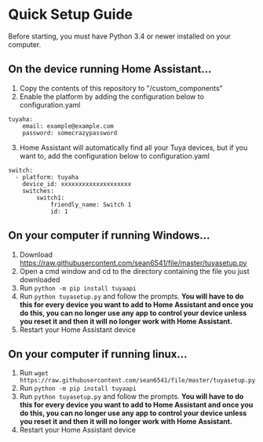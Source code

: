 Quick Setup Guide
=================

Before starting, you must have Python 3.4 or newer installed on your computer.

On the device running Home Assistant...
---------------------------------------

1. Copy the contents of this repository to "/custom_components"
2. Enable the platform by adding the configuration below to configuration.yaml
```
tuyaha:
    email: example@example.com
    password: somecrazypassword
```
3. Home Assistant will automatically find all your Tuya devices, but if you want to, add the configuration below to configuration.yaml
```
switch:
  - platform: tuyaha
    device_id: xxxxxxxxxxxxxxxxxxxx
    switches:
        switch1:
            friendly_name: Switch 1
            id: 1
```

On your computer if running Windows...
-------------------

1. Download https://raw.githubusercontent.com/sean6541/file/master/tuyasetup.py
2. Open a cmd window and cd to the directory containing the file you just downloaded
3. Run `python -m pip install tuyaapi`
4. Run `python tuyasetup.py` and follow the prompts. **You will have to do this for every device you want to add to Home Assistant and once you do this, you can no longer use any app to control your device unless you reset it and then it will no longer work with Home Assistant.**
5. Restart your Home Assistant device

On your computer if running linux...
-------------------

1. Run `wget https://raw.githubusercontent.com/sean6541/file/master/tuyasetup.py`
2. Run `python -m pip install tuyaapi`
3. Run `python tuyasetup.py` and follow the prompts. **You will have to do this for every device you want to add to Home Assistant and once you do this, you can no longer use any app to control your device unless you reset it and then it will no longer work with Home Assistant.**
4. Restart your Home Assistant device
